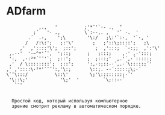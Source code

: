 # ADfarm


                ,.,   '          ;'*¨'`·- .,  ‘            
              ;´   '· .,         \`:·-,. ,   '` ·.  '      
            .´  .-,    ';\        '\:/   ;\:'`:·,  '`·, '   
           /   /:\:';   ;:'\'       ;   ;'::\;::::';   ;\   
         ,'  ,'::::'\';  ;::';       ;  ,':::;  `·:;;  ,':'\' 
     ,.-·'  '·~^*'´¨,  ';::;      ;   ;:::;    ,·' ,·':::; 
     ':,  ,·:²*´¨¯'`;  ;::';      ;  ;:::;'  ,.'´,·´:::::; 
     ,'  / \::::::::';  ;::';     ':,·:;::-·´,.·´\:::::;´'  
    ,' ,'::::\·²*'´¨¯':,'\:;       \::;. -·´:::::;\;·´     
    \`¨\:::/          \::\'        \;'\::::::::;·´'        
     '\::\;'            '\;'  '         `\;::-·´            
       `¨'                                                


      Простой код, который используя компьютерное 
      зрение смотрит рекламу в автоматическом порядке.
